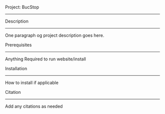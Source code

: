 Project: BucStop
_____________________________________________________________________

Description
_____________________________________________________________________
One paragraph og project description goes here.

Prerequisites
_____________________________________________________________________
Anything Required to run website/install

Installation
_____________________________________________________________________
How to install if applicable 

Citation
_____________________________________________________________________
Add any citations as needed
